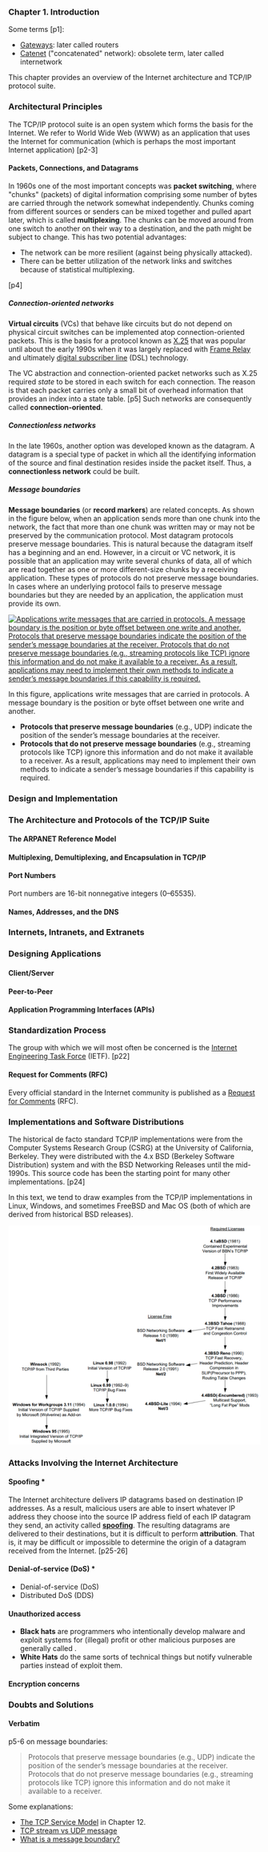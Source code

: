### **Chapter 1. Introduction**

Some terms [p1]:

* [Gateways](http://en.wikipedia.org/wiki/Gateway_(telecommunications)): later called routers
* [Catenet](http://en.wikipedia.org/wiki/Catenet) ("concatenated" network): obsolete term, later called internetwork

This chapter provides an overview of the Internet architecture and TCP/IP protocol suite.

### Architectural Principles

The TCP/IP protocol suite is an open system which forms the basis for the Internet. We refer to World Wide Web (WWW) as an application that uses the Internet for communication (which is perhaps the most important Internet application) [p2-3]

#### Packets, Connections, and Datagrams

In 1960s one of the most important concepts was **packet switching**, where "chunks" (packets) of digital information comprising some number of bytes are carried through the network somewhat independently. Chunks coming from different sources or senders can be mixed together and pulled apart later, which is called **multiplexing**. The chunks can be moved around from one switch to another on their way to a destination, and the path might be subject to change. This has two potential advantages:

* The network can be more resilient (against being physically attacked).
* There can be better utilization of the network links and switches because of statistical multiplexing.

[p4]

##### **Connection-oriented networks**

**Virtual circuits** (VCs) that behave like circuits but do not depend on physical circuit switches can be implemented atop connection-oriented packets. This is the basis for a protocol known as [X.25](https://en.wikipedia.org/wiki/X.25) that was popular until about the early 1990s when it was largely replaced with [Frame Relay](https://en.wikipedia.org/wiki/Frame_Relay) and ultimately [digital subscriber line](https://en.wikipedia.org/wiki/Digital_subscriber_line) (DSL) technology.

The VC abstraction and connection-oriented packet networks such as X.25 required *state* to be stored in each switch for each connection. The reason is that each packet carries only a small bit of overhead information that provides an index into a state table. [p5] Such networks are consequently called **connection-oriented**.

##### **Connectionless networks**

In the late 1960s, another option was developed known as the datagram. A datagram is a special type of packet in which all the identifying information of the source and final destination resides inside the packet itself. Thus, a **connectionless network** could be built.

##### **Message boundaries**

**Message boundaries** (or **record markers**) are related concepts. As shown in the figure below, when an application sends more than one chunk into the network, the fact that more than one chunk was written may or may not be preserved by the communication protocol. Most datagram protocols preserve message boundaries. This is natural because the datagram itself has a beginning and an end.  However, in a circuit or VC network, it is possible that an application may write several chunks of data, all of which are read together as one or more different-size chunks by a receiving application. These types of protocols do not preserve message boundaries. In cases where an underlying protocol fails to preserve message boundaries but they are needed by an application, the application must provide its own.

[![Applications write messages that are carried in protocols. A message boundary is the position or byte offset between one write and another. Protocols that preserve message boundaries indicate the position of the sender’s message boundaries at the receiver. Protocols that do not preserve message boundaries (e.g., streaming protocols like TCP) ignore this information and do not make it available to a receiver. As a result, applications may need to implement their own methods to indicate a sender’s message boundaries if this capability is required.](figure_1-1_600.png)](figure_1-1.png "Applications write messages that are carried in protocols. A message boundary is the position or byte offset between one write and another. Protocols that preserve message boundaries indicate the position of the sender’s message boundaries at the receiver. Protocols that do not preserve message boundaries (e.g., streaming protocols like TCP) ignore this information and do not make it available to a receiver. As a result, applications may need to implement their own methods to indicate a sender’s message boundaries if this capability is required.")

In this figure, applications write messages that are carried in protocols. A message boundary is the position or byte offset between one write and another.

* **Protocols that preserve message boundaries** (e.g., UDP) indicate the position of the sender’s message boundaries at the receiver.
* **Protocols that do not preserve message boundaries** (e.g., streaming protocols like TCP) ignore this information and do not make it available to a receiver. As a result, applications may need to implement their own methods to indicate a sender’s message boundaries if this capability is required.

### Design and Implementation

### The Architecture and Protocols of the TCP/IP Suite

#### The ARPANET Reference Model
#### Multiplexing, Demultiplexing, and Encapsulation in TCP/IP
#### Port Numbers

Port numbers are 16-bit nonnegative integers (0–65535).


#### Names, Addresses, and the DNS

### Internets, Intranets, and Extranets

### Designing Applications

#### Client/Server
#### Peer-to-Peer
#### Application Programming Interfaces (APIs)

### Standardization Process

The group with which we will most often be concerned is the [Internet Engineering Task Force](https://en.wikipedia.org/wiki/Internet_Engineering_Task_Force) (IETF). [p22]

#### Request for Comments (RFC)

Every official standard in the Internet community is published as a [Request for Comments](https://en.wikipedia.org/wiki/Request_for_Comments) (RFC).

### Implementations and Software Distributions

The historical de facto standard TCP/IP implementations were from the Computer Systems Research Group (CSRG) at the University of California, Berkeley. They were distributed with the 4.x BSD (Berkeley Software Distribution) system and with the BSD Networking Releases until the mid-1990s. This source code has been the starting point for many other implementations. [p24]

In this text, we tend to draw examples from the TCP/IP implementations in Linux, Windows, and sometimes FreeBSD and Mac OS (both of which are derived from historical BSD releases).

[![Figure 1-7 The history of software releases supporting TCP/IP up to 1995. The various BSD releases pioneered the availability of TCP/IP. In part because of legal uncertainties regarding the BSD releases in the early 1990s, Linux was developed as an alternative that was initially tailored for PC users. Microsoft began supporting TCP/IP in Windows a couple of years later.](figure_1-7_600.png)](figure_1-7.png "Figure 1-7 The history of software releases supporting TCP/IP up to 1995. The various BSD releases pioneered the availability of TCP/IP. In part because of legal uncertainties regarding the BSD releases in the early 1990s, Linux was developed as an alternative that was initially tailored for PC users. Microsoft began supporting TCP/IP in Windows a couple of years later.")

### Attacks Involving the Internet Architecture

#### Spoofing *

The Internet architecture delivers IP datagrams based on destination IP addresses. As a result, malicious users are able to insert whatever IP address they choose into the source IP address field of each IP datagram they send, an activity called [**spoofing**](https://en.wikipedia.org/wiki/IP_address_spoofing). The resulting datagrams are delivered to their destinations, but it is difficult to perform **attribution**. That is, it may be difficult or impossible to determine the origin of a datagram received from the Internet. [p25-26]

#### Denial-of-service (DoS) *

* Denial-of-service (DoS)
* Distributed DoS (DDS)

#### Unauthorized access

* **Black hats** are programmers who intentionally develop malware and exploit systems for (illegal) profit or other malicious purposes are generally called .
* **White Hats** do the same sorts of technical things but notify vulnerable parties instead of exploit them.

#### Encryption concerns

### Doubts and Solutions

#### Verbatim

p5-6 on message boundaries:

> Protocols that preserve message boundaries (e.g., UDP) indicate the position of the sender’s message boundaries at the receiver. Protocols that do not preserve message boundaries (e.g., streaming protocols like TCP) ignore this information and do not make it available to a receiver.

Some explanations:

* [The TCP Service Model](ch12.md#the-tcp-service-model) in Chapter 12.
* [TCP stream vs UDP message](http://stackoverflow.com/questions/17446491/tcp-stream-vs-udp-message)
* [What is a message boundary?](http://stackoverflow.com/questions/9563563/what-is-a-message-boundary)
